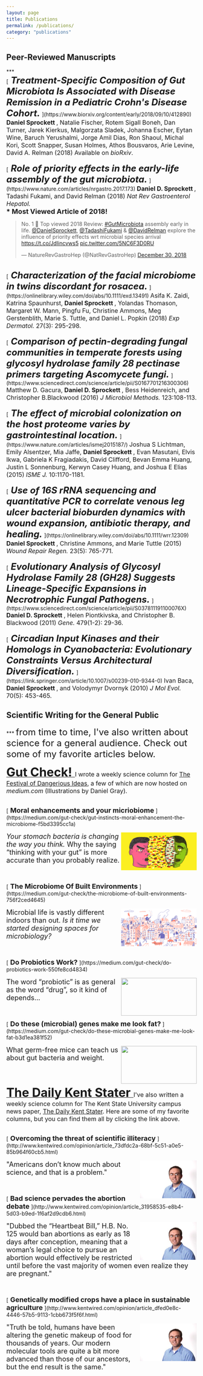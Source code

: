```yaml
---
layout: page
title: Publications
permalink: /publications/
category: "publications"
---
```


<h2>Peer-Reviewed Manuscripts</h2>
***
<br>
[<font size="5">
    <i>
    <b>
      Treatment-Specific Composition of Gut Microbiota Is Associated with Disease Remission in a Pediatric Crohn's Disease Cohort.
    </b>
    </i>
</font>](https://www.biorxiv.org/content/early/2018/09/10/412890)
<font size="3">
  <b>
    Daniel Sprockett
  </b>
  , Natalie Fischer, Rotem Sigall Boneh, Dan Turner, Jarek Kierkus, Malgorzata Sladek, Johanna Escher, Eytan Wine, Baruch Yerushalmi, Jorge Amil Dias, Ron Shaoul, Michal Kori, Scott Snapper, Susan Holmes, Athos Bousvaros, Arie Levine, David A. Relman (2018) 
Available on <i>bioRxiv</i>.
</font>
<br>

<br>
[<font size="5">
    <i>
    <b>
      Role of priority effects in the early-life assembly of the gut microbiota.
    </b>
    </i>
</font>](https://www.nature.com/articles/nrgastro.2017.173)
<font size="3">
  <b>
    Daniel D. Sprockett
  </b>
  , Tadashi Fukami, and David Relman (2018)
  <i>
    Nat Rev Gastroenterol Hepatol. <br/>  
  </i>
 </font>
<font size="4"> 
  <b>
    * Most Viewed Article of 2018!
  </b>
 </font>

<br>

<blockquote class="twitter-tweet" data-conversation="none" data-lang="en"><p lang="en" dir="ltr">No. 1 🏅 Top viewed 2018 Review: <a href="https://twitter.com/hashtag/GutMicrobiota?src=hash&amp;ref_src=twsrc%5Etfw">#GutMicrobiota</a> assembly early in life. <a href="https://twitter.com/DanielSprockett?ref_src=twsrc%5Etfw">@DanielSprockett</a>, <a href="https://twitter.com/TadashiFukami?ref_src=twsrc%5Etfw">@TadashiFukami</a> &amp; <a href="https://twitter.com/DavidRelman?ref_src=twsrc%5Etfw">@DavidRelman</a> explore the influence of priority effects wrt microbial species arrival <a href="https://t.co/JdIincvws5">https://t.co/JdIincvws5</a> <a href="https://t.co/5NC6F3D0RU">pic.twitter.com/5NC6F3D0RU</a></p>&mdash; NatureRevGastroHep (@NatRevGastroHep) <a href="https://twitter.com/NatRevGastroHep/status/1079425099936268288?ref_src=twsrc%5Etfw">December 30, 2018</a></blockquote>
<script async src="https://platform.twitter.com/widgets.js" charset="utf-8"></script>


<br>
[<font size="5">
    <i>
    <b>
      Characterization of the facial microbiome in twins discordant for rosacea.
    </b>
    </i>
</font>](https://onlinelibrary.wiley.com/doi/abs/10.1111/exd.13491)
<font size="3">
  Asifa K. Zaidi, Katrina Spaunhurst, 
  <b>
    Daniel Sprockett
  </b>
  , Yolandas Thomason, Margaret W. Mann, Pingfu Fu, Christine Ammons, Meg Gerstenblith, Marie S. Tuttle, and Daniel L. Popkin (2018)
  <i>
    Exp Dermatol. 
  </i>
  27(3): 295-298.
</font>
<br>

<br>
[<font size="5">
    <i>
    <b>
      Comparison of pectin-degrading fungal communities in temperate forests using glycosyl hydrolase family 28 pectinase primers targeting Ascomycete fungi.
    </b>
    </i>
</font>](https://www.sciencedirect.com/science/article/pii/S0167701216300306)
<font size="3">
  Matthew D. Gacura, 
  <b>
    Daniel D. Sprockett
  </b>
  , Bess Heidenreich, and Christopher B.Blackwood (2016)
  <i>
    J Microbiol Methods. 
  </i>
  123:108-113.
</font>
<br>

<br>
[<font size="5">
    <i>
    <b>
      The effect of microbial colonization on the host proteome varies by gastrointestinal location.
    </b>
    </i>
</font>](https://www.nature.com/articles/ismej2015187/)
<font size="3">
  Joshua S Lichtman, Emily Alsentzer, Mia Jaffe, 
  <b>
    Daniel Sprockett
  </b>
  , Evan Masutani, Elvis Ikwa, Gabriela K Fragiadakis, David Clifford, Bevan Emma Huang, Justin L Sonnenburg, Kerwyn Casey Huang, and Joshua E Elias (2015)
  <i>
    ISME J. 
  </i>
  10:1170-1181.
</font>
<br>

<br>
[<font size="5">
    <i>
    <b>
      Use of 16S rRNA sequencing and quantitative PCR to correlate venous leg ulcer bacterial bioburden dynamics with wound expansion, antibiotic therapy, and healing.
    </b>
    </i>
</font>](https://onlinelibrary.wiley.com/doi/abs/10.1111/wrr.12309)
<font size="3">
  <b>
    Daniel Sprockett
  </b>
  , Christine Ammons, and Marie Tuttle (2015)
  <i>
    Wound Repair Regen. 
  </i>
  23(5): 765-771.
</font>
<br>

<br>
[<font size="5">
    <i>
    <b>
      Evolutionary Analysis of Glycosyl Hydrolase Family 28 (GH28) Suggests Lineage-Specific Expansions in Necrotrophic Fungal Pathogens.
    </b>
    </i>
</font>](https://www.sciencedirect.com/science/article/pii/S037811191100076X)
<font size="3">
  <b>
    Daniel D. Sprockett
  </b>
  , Helen Piontkivska, and Christopher B. Blackwood (2011)
  <i>
    Gene. 
  </i>
  479(1-2): 29-36.
</font>
<br>

<br>
[<font size="5">
    <i>
    <b>
      Circadian Input Kinases and their Homologs in Cyanobacteria: Evolutionary Constraints Versus Architectural Diversification.
    </b>
    </i>
</font>](https://link.springer.com/article/10.1007/s00239-010-9344-0)
<font size="3">
  Ivan Baca, 
  <b>
    Daniel Sprockett
  </b>
  , and Volodymyr Dvornyk (2010)
  <i>
    J Mol Evol. 
  </i>
  70(5): 453-465.
</font>
<br>


<h2>Scientific Writing for the General Public</h2>
***
<font size="5">from time to time, I've also written about science for a general audience. Check out some of my favorite articles below.</font>

<br>

[<font size="6">
    <b>
      Gut Check!
    </b>
</font>](https://medium.com/gut-check)
<font size="3">
  I wrote a weekly science column for <a href="https://festivalofdangerousideas.com/">The Festival of Dangerious Ideas</a>, a few of which are now hosted on <i>medium.com</i> (Illustrations by Daniel Gray).
</font>

<br>
[<font size="4">
    <b>
      Moral enhancements and your micriobiome
    </b>
</font>](https://medium.com/gut-check/gut-instincts-moral-enhancement-the-microbiome-f5bd3395cc1a)
<p>
<img src="/images/GutCheck_1.png" style="float:right;width:200px;height:100px;">
<font size="4">
  <i> Your stomach bacteria is changing the way you think. </i>
  Why the saying “thinking with your gut” is more accurate than you probably realize.
</font>
</p>
<br>

<br>
[<font size="4">
    <b>
      The Microbiome Of Built Environments
    </b>
</font>](https://medium.com/gut-check/the-microbiome-of-built-environments-756f2ced4645)
<p>
<img src="/images/GutCheck_2.png" style="float:right;width:200px;height:100px;">
<font size="4">
  Microbial life is vastly different indoors than out.
  <i> Is it time we started designing spaces for microbiology?</i>
</font>
</p>
<br>

<br>
[<font size="4">
    <b>
      Do Probiotics Work?
    </b>
</font>](https://medium.com/gut-check/do-probiotics-work-550fe8cd4834)
<p>
<img src="/images/GutCheck_3.png" style="float:right;width:200px;height:100px;">
<font size="4">
  The word “probiotic” is as general as the word “drug”, so it kind of depends…
</font>
</p>
<br>

<br>
[<font size="4">
    <b>
      Do these (microbial) genes make me look fat?
    </b>
</font>](https://medium.com/gut-check/do-these-microbial-genes-make-me-look-fat-b3d1ea381f52)
<p>
<img src="/images/GutCheck_4.png" style="float:right;width:200px;height:100px;">
<font size="4">
  What germ-free mice can teach us about gut bacteria and weight.</font>
</p>
<br>

<br>

[<font size="6">
    <b>
      The Daily Kent Stater
    </b>
</font>](http://www.kentwired.com/search/?f=html&q=daniel+sprockett&s=start_time&sd=desc&l=25&t=article%2Ccollection%2Cvideo%2Cyoutube&nsa=eedition)
<font size="3">
  I've also written a weekly science column for The Kent State University campus news paper, <a href="http://www.kentwired.com/">The Daily Kent Stater</a>. Here are some of my favorite columns, but you can find them all by clicking the link above. 
</font>

<br>
[<font size="4">
    <b>
      Overcoming the threat of scientific illiteracy
    </b>
</font>](http://www.kentwired.com/opinion/article_73dfdc2a-68bf-5c51-a0e5-85b964f60cb5.html)
<p>
<img src="/images/KentStater_headshot.jpg" style="float:right;width:150px;height:100px;">
<font size="4">
  "Americans don’t know much about science, and that is a problem."</font>
</p>
<br>

<br>
[<font size="4">
    <b>
      Bad science pervades the abortion debate
    </b>
</font>](http://www.kentwired.com/opinion/article_31958535-e8b4-5d03-b9ed-1f6af2d9cdb6.html)
<p>
<img src="/images/KentStater_headshot.jpg" style="float:right;width:150px;height:100px;">
<font size="4">
  "Dubbed the “Heartbeat Bill,” H.B. No. 125 would ban abortions as early as 18 days after conception, meaning that a woman’s legal choice to pursue an abortion would effectively be restricted until before the vast majority of women even realize they are pregnant."</font>
</p>
<br>

<br>
[<font size="4">
    <b>
      Genetically modified crops have a place in sustainable agriculture
    </b>
</font>](http://www.kentwired.com/opinion/article_dfed0e8c-4446-57b5-9113-1cbb673f5f6f.html)
<p>
<img src="/images/KentStater_headshot.jpg" style="float:right;width:150px;height:100px;">
<font size="4">
  "Truth be told, humans have been altering the genetic makeup of food for thousands of years. Our modern molecular tools are quite a bit more advanced than those of our ancestors, but the end result is the same."</font>
</p>
<br>
